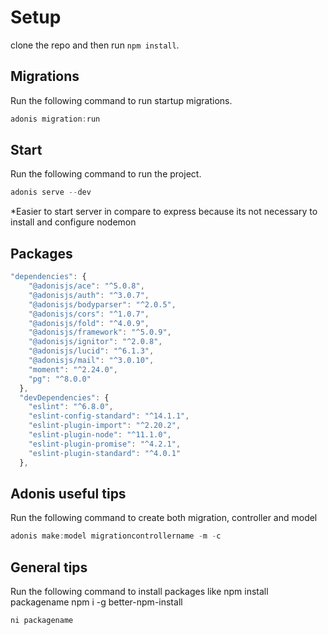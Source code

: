 # Setup

clone the repo and then run `npm install`.


## Migrations

Run the following command to run startup migrations.

```js
adonis migration:run
```

## Start

Run the following command to run the project.

```js
adonis serve --dev
```
*Easier to start server in compare to express because its not necessary to install and configure nodemon

## Packages

```js
"dependencies": {
    "@adonisjs/ace": "^5.0.8",
    "@adonisjs/auth": "^3.0.7",
    "@adonisjs/bodyparser": "^2.0.5",
    "@adonisjs/cors": "^1.0.7",
    "@adonisjs/fold": "^4.0.9",
    "@adonisjs/framework": "^5.0.9",
    "@adonisjs/ignitor": "^2.0.8",
    "@adonisjs/lucid": "^6.1.3",
    "@adonisjs/mail": "^3.0.10",
    "moment": "^2.24.0",
    "pg": "^8.0.0"
  },
  "devDependencies": {
    "eslint": "^6.8.0",
    "eslint-config-standard": "^14.1.1",
    "eslint-plugin-import": "^2.20.2",
    "eslint-plugin-node": "^11.1.0",
    "eslint-plugin-promise": "^4.2.1",
    "eslint-plugin-standard": "^4.0.1"
  },
```

## Adonis useful tips

Run the following command to create both migration, controller and model

```js
adonis make:model migrationcontrollername -m -c
```

## General tips

Run the following command to install packages like npm install packagename
npm i -g better-npm-install

```js
ni packagename
```
